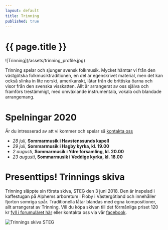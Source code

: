 ```yaml
---
layout: default
title: Trinning
published: true
---
```

<div>
  <h1 class="page-title">{{ page.title }}</h1>
</div>
![Trinning](/assets/trinning_profile.jpg)

Trinning spelar och sjunger svensk folkmusik. Mycket hämtar vi från den västgötska folkmusiktraditionen, en del är egenskrivet material, men det kan också slinka 
in lite norskt, amerikanskt, låtar från de brittiska öarna och visor från den svenska visskatten. Allt är arrangerat av oss själva och framförs trestämmigt, med omväxlande instrumentala, vokala och blandade arrangemang.

# Spelningar 2020
Är du intresserad av att vi kommer och spelar så [kontakta oss](/kontakt)


* *28 juli*, **Sommarmusik i Havstenssunds kapell**
* *29 juli*, **Sommarmusik i Hagby kyrka, kl. 19.00**
* *2 augusti*, **Sommarmusik i Ydre församling, kl. 20.00**
* *23 augusti*, **Sommarmusik i Veddige kyrka, kl. 18.00**

# Presenttips! Trinnings skiva
Trinning släppte sin första skiva, STEG den 3 juni 2018. Den är inspelad i kaffestugan på Alphems arboretum i Floby i Västergötland och innehåller fjorton somriga spår. Traditionella låtar blandas med egna kompositioner, allt arrangerat av Trinning. Vill du köpa skivan till det förmånliga priset 120 kr [fyll i forumuläret här](/skivor) eller kontakta oss via vår [facebook](https://www.facebook.com/trinningfolk/). 

![Trinnings skiva STEG]({{site.baseurl}}//assets/CD-steg.jpg)
